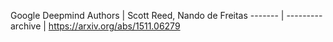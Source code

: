 Google Deepmind
Authors | Scott Reed, Nando de Freitas
------- | ---------
archive | https://arxiv.org/abs/1511.06279